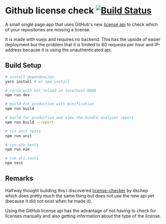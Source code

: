 # Github license check [![Build Status](https://travis-ci.org/k-nut/github-license-check.svg?branch=master)](https://travis-ci.org/k-nut/github-license-check)

A small single page app that uses GitHub's new [license api](https://developer.github.com/v3/licenses/) to check
which of your repositories are missing a license.

It is made with vuejs and requires no backend. This has the upside of easier deployment but the problem that it is limited to 
60 requests per hour and IP-address because it is using the unauthenticated api.

## Build Setup

``` bash
# install dependencies
yarn install # or npm install

# serve with hot reload at localhost:8080
npm run dev

# build for production with minification
npm run build

# build for production and view the bundle analyzer report
npm run build --report

# run unit tests
npm run unit

# run e2e tests
npm run e2e

# run all tests
npm test
```

## Remarks
Halfway thought building this I discovered [license-checker](http://dschep.github.io/license-checker/) by dschep which 
does pretty much the same thing but does not use the new api yet (because it did not exist when he made it).

Using the GitHub license api has the advantage of not having to check for licenses manually and also getting information about the 
type of the license.
